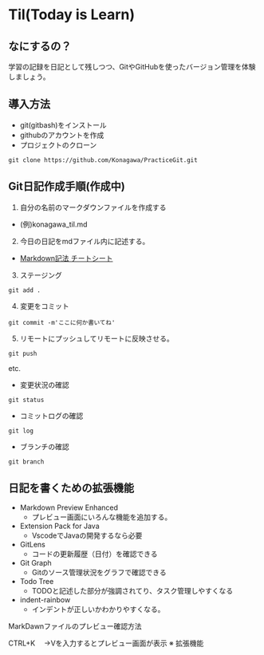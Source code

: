 # Til(Today is Learn)
## なにするの？
学習の記録を日記として残しつつ、GitやGitHubを使ったバージョン管理を体験しましょう。  

## 導入方法
- git(gitbash)をインストール
- githubのアカウントを作成
- プロジェクトのクローン
```
git clone https://github.com/Konagawa/PracticeGit.git
```


## Git日記作成手順(作成中)

1. 自分の名前のマークダウンファイルを作成する
  - (例)konagawa_til.md
2. 今日の日記をmdファイル内に記述する。
  - [Markdown記法 チートシート](https://qiita.com/Qiita/items/c686397e4a0f4f11683d)
3. ステージング
```
git add .
```
4. 変更をコミット
```
git commit -m'ここに何か書いてね'
```
5. リモートにプッシュしてリモートに反映させる。
```
git push
```


etc.
- 変更状況の確認
```
git status
```

- コミットログの確認
```
git log
```
- ブランチの確認
```
git branch
```

## 日記を書くための拡張機能
- Markdown Preview Enhanced
  - プレビュー画面にいろんな機能を追加する。
- Extension Pack for Java
  - VscodeでJavaの開発するなら必要
- GitLens
  - コードの更新履歴（日付）を確認できる
- Git Graph
  - Gitのソース管理状況をグラフで確認できる
- Todo Tree
  - TODOと記述した部分が強調されてり、タスク管理しやすくなる
- indent-rainbow
  - インデントが正しいかわかりやすくなる。


MarkDawnファイルのプレビュー確認方法

CTRL+K
　→Vを入力するとプレビュー画面が表示
※ 拡張機能
